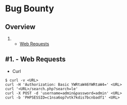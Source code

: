 # Bug Bounty

Overview
---------
1. - [Web Requests](#1---web-requests)
   
#1. - Web Requests
-----------------------------------------

- Curl

```
$ curl -v <URL>
curl -H 'Authorization: Basic YWRtaW46YWRtaW4=' <URL>
curl '<URL>/search.php?search=le'
curl -X POST -d 'username=admin&password=admin' <URL>
curl -b 'PHPSESSID=c1nsa6op7vtk7kdis7bcnbadf1' <URL>
```

